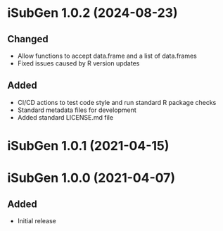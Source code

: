 # iSubGen 1.0.2 (2024-08-23)

## Changed
* Allow functions to accept data.frame and a list of data.frames
* Fixed issues caused by R version updates

## Added
* CI/CD actions to test code style and run standard R package checks
* Standard metadata files for development
* Added standard LICENSE.md file

# iSubGen 1.0.1 (2021-04-15)


# iSubGen 1.0.0 (2021-04-07)

## Added
* Initial release
